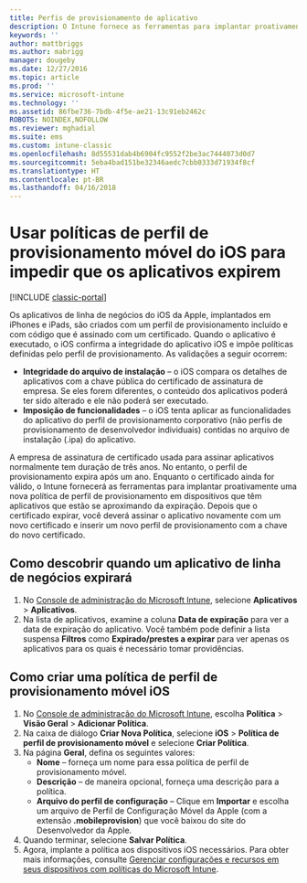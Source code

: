 ```yaml
---
title: Perfis de provisionamento de aplicativo
description: O Intune fornece as ferramentas para implantar proativamente uma nova política de perfil de provisionamento em dispositivos que têm aplicativos que estão se aproximando da expiração.
keywords: ''
author: mattbriggs
ms.author: mabrigg
manager: dougeby
ms.date: 12/27/2016
ms.topic: article
ms.prod: ''
ms.service: microsoft-intune
ms.technology: ''
ms.assetid: 86fbe736-7bdb-4f5e-ae21-13c91eb2462c
ROBOTS: NOINDEX,NOFOLLOW
ms.reviewer: mghadial
ms.suite: ems
ms.custom: intune-classic
ms.openlocfilehash: 8d55531dab4b6904fc9552f2be3ac7444073d0d7
ms.sourcegitcommit: 5eba4bad151be32346aedc7cbb0333d71934f8cf
ms.translationtype: HT
ms.contentlocale: pt-BR
ms.lasthandoff: 04/16/2018
---
```

# <a name="use-ios-mobile-provisioning-profile-policies-to-prevent-your-apps-from-expiring"></a>Usar políticas de perfil de provisionamento móvel do iOS para impedir que os aplicativos expirem

[!INCLUDE [classic-portal](../includes/classic-portal.md)]

Os aplicativos de linha de negócios do iOS da Apple, implantados em iPhones e iPads, são criados com um perfil de provisionamento incluído e com código que é assinado com um certificado. Quando o aplicativo é executado, o iOS confirma a integridade do aplicativo iOS e impõe políticas definidas pelo perfil de provisionamento. As validações a seguir ocorrem:

- **Integridade do arquivo de instalação** – o iOS compara os detalhes de aplicativos com a chave pública do certificado de assinatura de empresa. Se eles forem diferentes, o conteúdo dos aplicativos poderá ter sido alterado e ele não poderá ser executado.
- **Imposição de funcionalidades** – o iOS tenta aplicar as funcionalidades do aplicativo do perfil de provisionamento corporativo (não perfis de provisionamento de desenvolvedor individuais) contidas no arquivo de instalação (.ipa) do aplicativo.


A empresa de assinatura de certificado usada para assinar aplicativos normalmente tem duração de três anos. No entanto, o perfil de provisionamento expira após um ano. Enquanto o certificado ainda for válido, o Intune fornecerá as ferramentas para implantar proativamente uma nova política de perfil de provisionamento em dispositivos que têm aplicativos que estão se aproximando da expiração.
Depois que o certificado expirar, você deverá assinar o aplicativo novamente com um novo certificado e inserir um novo perfil de provisionamento com a chave do novo certificado.



## <a name="how-to-find-out-when-a-line-of-business-app-will-expire"></a>Como descobrir quando um aplicativo de linha de negócios expirará

1. No [Console de administração do Microsoft Intune](https://manage.microsoft.com), selecione **Aplicativos** > **Aplicativos**.
2. Na lista de aplicativos, examine a coluna **Data de expiração** para ver a data de expiração do aplicativo. Você também pode definir a lista suspensa **Filtros** como **Expirado/prestes a expirar** para ver apenas os aplicativos para os quais é necessário tomar providências.

## <a name="how-to-create-an-ios-mobile-provisioning-profile-policy"></a>Como criar uma política de perfil de provisionamento móvel iOS


1. No [Console de administração do Microsoft Intune](https://manage.microsoft.com), escolha **Política** > **Visão Geral** > **Adicionar Política**.
2. Na caixa de diálogo **Criar Nova Política**, selecione **iOS** > **Política de perfil de provisionamento móvel** e selecione **Criar Política**.
3. Na página **Geral**, defina os seguintes valores:
    - **Nome** – forneça um nome para essa política de perfil de provisionamento móvel.
    - **Descrição** – de maneira opcional, forneça uma descrição para a política.
    - **Arquivo do perfil de configuração** – Clique em **Importar** e escolha um arquivo de Perfil de Configuração Móvel da Apple (com a extensão **.mobileprovision**) que você baixou do site do Desenvolvedor da Apple.
4. Quando terminar, selecione **Salvar Política**.
5. Agora, implante a política aos dispositivos iOS necessários. Para obter mais informações, consulte [Gerenciar configurações e recursos em seus dispositivos com políticas do Microsoft Intune](manage-settings-and-features-on-your-devices-with-microsoft-intune-policies.md).
